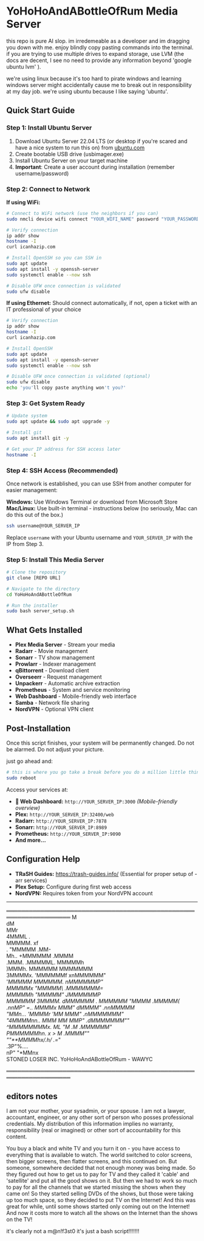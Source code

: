 # YoHoHoAndABottleOfRum Media Server

this repo is pure AI slop. im irredemeable as a developer and im dragging you down with me. enjoy blindly copy pasting commands into the terminal. if you are trying to use multiple drives to expand storage, use LVM (the docs are decent, I see no need to provide any information beyond 'google ubuntu lvm' ).

we're using linux because it's too hard to pirate windows and learning windows server might accidentally cause me to break out in responsibility at my day job. we're using ubuntu because I like saying 'ubuntu'.


## Quick Start Guide

### Step 1: Install Ubuntu Server
1. Download Ubuntu Server 22.04 LTS (or desktop if you're scared and have a nice system to run this on) from [ubuntu.com](https://ubuntu.com/download/server)
2. Create bootable USB drive (usbimager.exe)
3. Install Ubuntu Server on your target machine
4. **Important**: Create a user account during installation (remember username/password)
### Step 2: Connect to Network
**If using WiFi:**
```bash
# Connect to WiFi network (use the neighbors if you can)
sudo nmcli device wifi connect "YOUR_WIFI_NAME" password "YOUR_PASSWORD"

# Verify connection
ip addr show
hostname -I
curl icanhazip.com

# Install OpenSSH so you can SSH in
sudo apt update
sudo apt install -y openssh-server
sudo systemctl enable --now ssh

# Disable UFW once connection is validated 
sudo ufw disable

```

**If using Ethernet:** Should connect automatically, if not, open a ticket with an IT professional of your choice

```bash
# Verify connection
ip addr show
hostname -I
curl icanhazip.com

# Install OpenSSH
sudo apt update
sudo apt install -y openssh-server
sudo systemctl enable --now ssh

# Disable UFW once connection is validated (optional)
sudo ufw disable
echo 'you'll copy paste anything won't you?'
```


### Step 3: Get System Ready
```bash
# Update system
sudo apt update && sudo apt upgrade -y

# Install git
sudo apt install git -y

# Get your IP address for SSH access later
hostname -I
```

### Step 4: SSH Access (Recommended)
Once network is established, you can use SSH from another computer for easier management:

**Windows:** Use Windows Terminal or download from Microsoft Store  
**Mac/Linux:** Use built-in terminal - instructions below (no seriously, Mac can do this out of the box.)

```bash
ssh username@YOUR_SERVER_IP
```

Replace `username` with your Ubuntu username and `YOUR_SERVER_IP` with the IP from Step 3.

### Step 5: Install This Media Server
```bash
# Clone the repository
git clone [REPO URL]

# Navigate to the directory
cd YoHoHoAndABottleOfRum

# Run the installer
sudo bash server_setup.sh
```

## What Gets Installed
- **Plex Media Server** - Stream your media
- **Radarr** - Movie management  
- **Sonarr** - TV show management
- **Prowlarr** - Indexer management
- **qBittorrent** - Download client
- **Overseerr** - Request management
- **Unpackerr** - Automatic archive extraction
- **Prometheus** - System and service monitoring
- **Web Dashboard** - Mobile-friendly web interface
- **Samba** - Network file sharing
- **NordVPN** - Optional VPN client

## Post-Installation
Once this script finishes, your system will be permanently changed. Do not be alarmed. Do not adjust your picture. 

just go ahead and:

```bash
# this is where you go take a break before you do a million little things I didn't show you how to do here. Have fun reading the docs now, I took care of all the command line work. Have fun in the gui.
sudo reboot
```


Access your services at:
- **📱 Web Dashboard:** `http://YOUR_SERVER_IP:3000` *(Mobile-friendly overview)*
- **Plex:** `http://YOUR_SERVER_IP:32400/web`
- **Radarr:** `http://YOUR_SERVER_IP:7878`
- **Sonarr:** `http://YOUR_SERVER_IP:8989`
- **Prometheus:** `http://YOUR_SERVER_IP:9090`
- **And more...**

## Configuration Help
- **TRaSH Guides:** https://trash-guides.info/ (Essential for proper setup of -arr services)
- **Plex Setup:** Configure during first web access
- **NordVPN:** Requires token from your NordVPN account

---
  
═══════════════════════════════════════════════════════════════════
                     M                          
                    dM                          
                    MMr                         
                   4MMML                  .     
                   MMMMM.                xf     
   .              "MMMMM               .MM-     
    Mh..          +MMMMMM            .MMMM      
    .MMM.         .MMMMML.          MMMMMh      
     )MMMh.        MMMMMM         MMMMMMM       
      3MMMMx.     'MMMMMMf      xnMMMMMM"       
      '*MMMMM      MMMMMM.     nMMMMMMP"        
        *MMMMMx    "MMMMM\    .MMMMMMM=         
         *MMMMMh   "MMMMM"   JMMMMMMP           
           MMMMMM   3MMMM.  dMMMMMM            .
            MMMMMM  "MMMM  .MMMMM(        .nnMP"
=..          *MMMMx  MMM"  dMMMM"    .nnMMMMM*  
  "MMn...     'MMMMr 'MM   MMM"   .nMMMMMMM*"   
   "4MMMMnn..   *MMM  MM  MMP"  .dMMMMMMM""     
     ^MMMMMMMMx.  *ML "M .M*  .MMMMMM**"        
        *PMMMMMMhn. *x > M  .MMMM**""           
           ""**MMMMhx/.h/ .=*"                  
                    .3P"%....                   
                  nP"     "*MMnx               
            STONED LOSER INC.
        YoHoHoAndABottleOfRum - WAWYC

═══════════════════════════════════════════════════════════════════

## editors notes
I am not your mother, your sysadmin, or your spouse. I am not a lawyer, accountant, engineer, or any other sort of person who posses professional credentials.  My distribution of this information implies no warranty, responsibility (real or imagined) or other sort of accountability for this content. 

You buy a black and white TV and you turn it on -  you have access to everything that is available to watch. The world switched to color screens, then bigger screens, then flatter screens, and this continued on. But someone, somewhere decided that not enough money was being made. So they figured out how to get us to pay for TV and they called it 'cable' and 'satellite' and put all the good shows on it. But then we had to work so much to pay for all the channels that we started missing the shows when they came on! So they started selling DVDs of the shows, but those were taking up too much space, so they decided to put TV on the Internet! And this was great for while, until some shows started only coming out on the Internet! And now it costs more to watch all the shows on the Internet than the shows on the TV!

it's clearly not a m@n!f3st0 it's just a bash script!!!!!!!